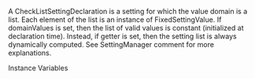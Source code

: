 A CheckListSettingDeclaration is a setting for which the value domain is a list. Each element of the list is an instance of FixedSettingValue. If domainValues is set, then the list of valid values is constant (initialized at declaration time). Instead, if getter is set, then the setting list is always dynamically computed. See SettingManager comment for more explanations. Instance Variables
